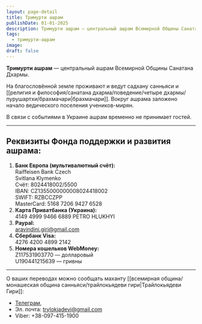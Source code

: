 ```yaml
---
layout: page-detail
title: Тримурти ашрам
publishDate: 01-01-2025
description: Тримурти ашрам — центральный ашрам Всемирной Общины Санатана Дхармы.На благословённой земле проживают и ведут садхану санньяси и брахмачари. Вокруг ашрама заложено начало ведического поселения учеников-мирян.
tags:
  - тримурти-ашрам
image: 
draft: false
---
```

**Тримурти ашрам** — центральный ашрам Всемирной Общины Санатана Дхармы.

На благословённой земле проживают и ведут садхану санньяси и [[религия и философия/санатана дхарма/поведение/четыре дхармы/пурушартхи/брахмачари|брахмачари]]. Вокруг ашрама заложено начало ведического поселения учеников-мирян.

В связи с событиями в Украине ашрам временно не принимает гостей.

---
## Реквизиты Фонда поддержки и развития ашрама:
1. **Банк Европа (мультивалютный счёт):**  
    Raiffeisen Bank Czech  
    Svitlana Klymenko  
    Счёт: 8024418002/5500  
    IBAN: CZ1355000000008024418002  
    SWIFT: RZBCCZPP  
    MasterCard: 5168 7206 9427 6528
2. **Карта Приватбанка (Украина):**  
    4149 4999 9466 6889 PETRO HLUKHYI
3. **Paypal:**  
    [aravindini.giri@gmail.com](mailto:aravindini.giri@gmail.com)
4. **Сбербанк Visa:**  
    4276 4200 4899 2142
5. **Номера кошельков WebMoney:**  
    Z117531903770 — долларовый  
    U190441215639 — гривны

---

О ваших переводах можно сообщать маханту [[всемирная община/монашеская община санньяси/трайлокьядеви гири|Трайлокьядеви Гири]]:  
- [Телеграм](https://t.me/Trailokyadevi),  
- Эл. почта: [trylokjadevi@gmail.com](mailto:trylokjadevi@gmail.com)
- Viber: +38-097-415-1900